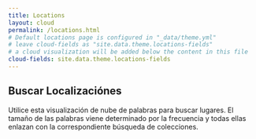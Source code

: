 ```yaml
---
title: Locations
layout: cloud
permalink: /locations.html
# Default locations page is configured in "_data/theme.yml"
# leave cloud-fields as "site.data.theme.locations-fields"
# a cloud visualization will be added below the content in this file
cloud-fields: site.data.theme.locations-fields
---
```


## Buscar Localizaciónes

Utilice esta visualización de nube de palabras para buscar lugares.
El tamaño de las palabras viene determinado por la frecuencia y todas ellas enlazan con la correspondiente búsqueda de colecciones.
